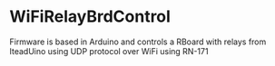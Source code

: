 # WiFiRelayBrdControl
Firmware is based in Arduino and controls a RBoard with relays from IteadUino using UDP protocol over WiFi using RN-171
